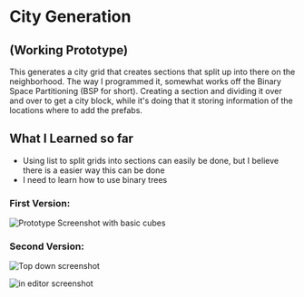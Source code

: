 # City Generation

## (Working Prototype)

This generates a city grid that creates sections that split up into there on the neighborhood. The way I programmed it, somewhat works off the Binary Space Partitioning (BSP for short). Creating a section and dividing it over and over to get a city block, while it's doing that it storing information of the locations where to add the prefabs.

## What I Learned so far

- Using list to split grids into sections can easily be done, but I believe there is a easier way this can be done
- I need to learn how to use binary trees

### First Version:
![Prototype Screenshot with basic cubes](readme_images/Prototype_Screenshot.png)

### Second Version:

![Top down screenshot](readme_images/City-Screenshot-Overhead.png)

![in editor screenshot](readme_images/City-Screenshot-Editor.png)